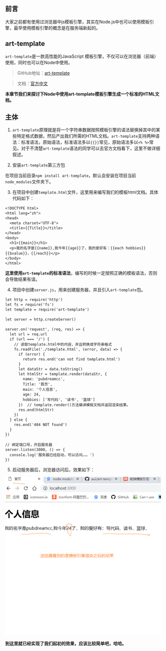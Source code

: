 ## 前言

大家之前都有使用过浏览器中js模板引擎，其实在Node.js中也可以使用模板引擎，最早使用模板引擎的概念是在服务端新起的。

## art-template

`art-template`是一款高性能的JavaScript 模板引擎，不仅可以在浏览器（前端）使用，同时也可以在Node中使用。
> GitHub地址：<a href="https://github.com/aui/art-template">art-template</a>

> 文档：<a href="https://aui.github.io/art-template/zh-cn/docs/index.html">官方中文</a> 

**本章节我们来探讨下Node中使用art-template模板引擎生成一个标准的HTML文档。**

## 主体

1. `art-template`原理就是将一个字符串数据按照模板引擎的语法替换掉其中的某些特定格式数据，然后产出我们所需的HTML文档。`art-template`支持两种语法：标准语法，原始语法，标准语法多以`{{}}`常见，原始语法多以`<% %>`常见。对于不清楚`art-template`语法的同学可以去官方文档看下，这里不做详细叙述。

2. 安装`art-template`第三方包

在项目当前目录`npm install art-template`，默认会安装在项目当前`node_modules`文件夹下。

3. 在项目中创建`template.html`文件，这里用来编写我们的模板html文档。具体代码如下：

```
<!DOCTYPE html>
<html lang="zh">
<head>
  <meta charset="UTF-8">
  <title>{{Title}}</title>  
</head>
<body>
  <h1>{{main}}</h1>
  <p>我的名字是{{name}},我今年{{age}}了，我的爱好有：{{each hobbies}}{{$value}}，{{/each}}</p>
</body>
</html>
```
**这里使用`art-template`的标准语法**，编写的时候一定按照正确的模板语法，否则会导致结果有误。

4. 项目中创建`server.js`，用来创建服务器，并且引入`art-template`包。

```
let http = require('http')
let fs = require('fs')
let template = require('art-template')

let server = http.createServer()

server.on('request', (req, res) => {
  let url = req.url
  if (url === '/') {
    // 读取template.html中的内容，并且转换成字符串格式
    fs.readFile('./template.html', (error, data) => {
      if (error) {
        return res.end('can not find template.html')
      }
      let dataStr = data.toString()
      let htmlStr = template.render(dataStr, {
        name: 'pubdreamcc',
        Title: '首页',
        main: '个人信息',
        age: 24,
        hobbies: ['写代码', '读书', '篮球']
      })  // template.render()方法编译模板文档并返回渲染结果。
      res.end(htmlStr)
    })
  } else {
    res.end('404 NOT found')
  }
})

// 绑定端口号，开启服务器
server.listen(3000, () => {
  console.log('服务器已经启动，可以访问。。。')
})

```

5. 启动服务器后，浏览器访问后，效果如下：

![node演示](../node学习图片资源/21.png)

**到这里就已经实现了我们起初的效果，应该比较简单吧，哈哈。**

